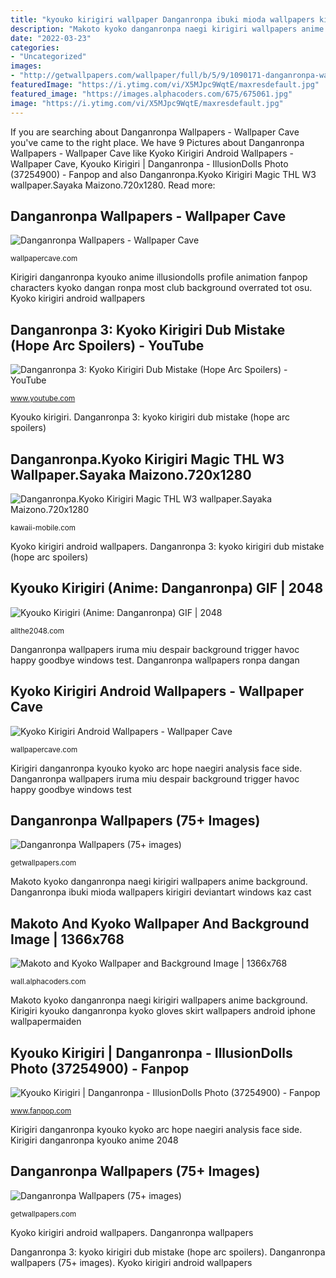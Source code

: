 ```yaml
---
title: "kyouko kirigiri wallpaper Danganronpa ibuki mioda wallpapers kirigiri deviantart windows kaz cast"
description: "Makoto kyoko danganronpa naegi kirigiri wallpapers anime background"
date: "2022-03-23"
categories:
- "Uncategorized"
images:
- "http://getwallpapers.com/wallpaper/full/b/5/9/1090171-danganronpa-wallpapers-1920x1080-windows-7.jpg"
featuredImage: "https://i.ytimg.com/vi/X5MJpc9WqtE/maxresdefault.jpg"
featured_image: "https://images.alphacoders.com/675/675061.jpg"
image: "https://i.ytimg.com/vi/X5MJpc9WqtE/maxresdefault.jpg"
---
```


If you are searching about Danganronpa Wallpapers - Wallpaper Cave you've came to the right place. We have 9 Pictures about Danganronpa Wallpapers - Wallpaper Cave like Kyoko Kirigiri Android Wallpapers - Wallpaper Cave, Kyouko Kirigiri | Danganronpa - IllusionDolls Photo (37254900) - Fanpop and also Danganronpa.Kyoko Kirigiri Magic THL W3 wallpaper.Sayaka Maizono.720x1280. Read more:

## Danganronpa Wallpapers - Wallpaper Cave

![Danganronpa Wallpapers - Wallpaper Cave](https://wallpapercave.com/wp/wp1865297.jpg "Kirigiri kyouko danganronpa kyoko gloves skirt wallpapers android iphone wallpapermaiden")

<small>wallpapercave.com</small>

Kirigiri danganronpa kyouko anime illusiondolls profile animation fanpop characters kyoko dangan ronpa most club background overrated tot osu. Kyoko kirigiri android wallpapers

## Danganronpa 3: Kyoko Kirigiri Dub Mistake (Hope Arc Spoilers) - YouTube

![Danganronpa 3: Kyoko Kirigiri Dub Mistake (Hope Arc Spoilers) - YouTube](https://i.ytimg.com/vi/X5MJpc9WqtE/maxresdefault.jpg "Danganronpa ibuki mioda wallpapers kirigiri deviantart windows kaz cast")

<small>www.youtube.com</small>

Kyouko kirigiri. Danganronpa 3: kyoko kirigiri dub mistake (hope arc spoilers)

## Danganronpa.Kyoko Kirigiri Magic THL W3 Wallpaper.Sayaka Maizono.720x1280

![Danganronpa.Kyoko Kirigiri Magic THL W3 wallpaper.Sayaka Maizono.720x1280](https://kawaii-mobile.com/wp-content/uploads/2013/12/Danganronpa.Kyoko-Kirigiri-Magic-THL-W3-wallpaper.Sayaka-Maizono.720x1280.jpg "Kirigiri danganronpa kyouko kyoko arc hope naegiri analysis face side")

<small>kawaii-mobile.com</small>

Kyoko kirigiri android wallpapers. Danganronpa 3: kyoko kirigiri dub mistake (hope arc spoilers)

## Kyouko Kirigiri (Anime: Danganronpa) GIF | 2048

![Kyouko Kirigiri (Anime: Danganronpa) GIF | 2048](http://pa1.narvii.com/6165/1e4212e61ea64c5873b7e1418a79ff8f59c4b1a7_hq.gif "Kyouko kirigiri")

<small>allthe2048.com</small>

Danganronpa wallpapers iruma miu despair background trigger havoc happy goodbye windows test. Danganronpa wallpapers ronpa dangan

## Kyoko Kirigiri Android Wallpapers - Wallpaper Cave

![Kyoko Kirigiri Android Wallpapers - Wallpaper Cave](https://wallpapercave.com/wp/wp6227772.jpg "Makoto kyoko danganronpa naegi kirigiri wallpapers anime background")

<small>wallpapercave.com</small>

Kirigiri danganronpa kyouko kyoko arc hope naegiri analysis face side. Danganronpa wallpapers iruma miu despair background trigger havoc happy goodbye windows test

## Danganronpa Wallpapers (75+ Images)

![Danganronpa Wallpapers (75+ images)](http://getwallpapers.com/wallpaper/full/b/5/9/1090171-danganronpa-wallpapers-1920x1080-windows-7.jpg "Kyoko kirigiri android wallpapers")

<small>getwallpapers.com</small>

Makoto kyoko danganronpa naegi kirigiri wallpapers anime background. Danganronpa ibuki mioda wallpapers kirigiri deviantart windows kaz cast

## Makoto And Kyoko Wallpaper And Background Image | 1366x768

![Makoto and Kyoko Wallpaper and Background Image | 1366x768](https://images.alphacoders.com/675/675061.jpg "Kirigiri kyouko danganronpa kyoko gloves skirt wallpapers android iphone wallpapermaiden")

<small>wall.alphacoders.com</small>

Makoto kyoko danganronpa naegi kirigiri wallpapers anime background. Kirigiri kyouko danganronpa kyoko gloves skirt wallpapers android iphone wallpapermaiden

## Kyouko Kirigiri | Danganronpa - IllusionDolls Photo (37254900) - Fanpop

![Kyouko Kirigiri | Danganronpa - IllusionDolls Photo (37254900) - Fanpop](http://images6.fanpop.com/image/photos/37200000/Kyouko-Kirigiri-Danganronpa-illusiondolls-37254900-1280-720.png "Kirigiri kyouko danganronpa kyoko gloves skirt wallpapers android iphone wallpapermaiden")

<small>www.fanpop.com</small>

Kirigiri danganronpa kyouko kyoko arc hope naegiri analysis face side. Kirigiri danganronpa kyouko anime 2048

## Danganronpa Wallpapers (75+ Images)

![Danganronpa Wallpapers (75+ images)](http://getwallpapers.com/wallpaper/full/0/a/2/1090196-danganronpa-wallpapers-1920x1080-windows-xp.jpg "Danganronpa wallpapers ronpa dangan")

<small>getwallpapers.com</small>

Kyoko kirigiri android wallpapers. Danganronpa wallpapers

Danganronpa 3: kyoko kirigiri dub mistake (hope arc spoilers). Danganronpa wallpapers (75+ images). Kyoko kirigiri android wallpapers
